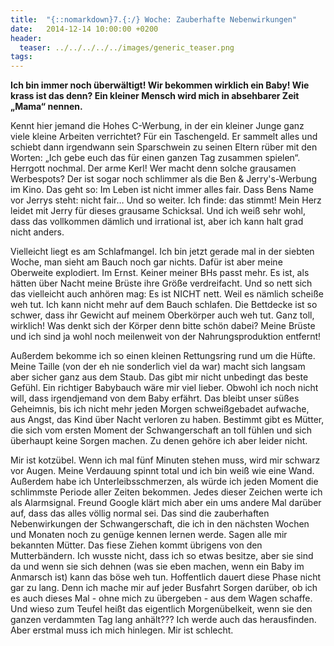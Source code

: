 ```yaml
---
title:  "{::nomarkdown}7.{:/} Woche: Zauberhafte Nebenwirkungen"
date:   2014-12-14 10:00:00 +0200
header:
  teaser: ../../../../../images/generic_teaser.png
tags:
---
```

**​Ich bin immer noch überwältigt! Wir bekommen wirklich ein Baby! Wie krass ist das denn? Ein kleiner Mensch wird mich in absehbarer Zeit „Mama“ nennen.**

Kennt hier jemand die Hohes C-Werbung, in der ein kleiner Junge ganz viele kleine Arbeiten verrichtet? Für ein Taschengeld. Er sammelt alles und schiebt dann irgendwann sein Sparschwein zu seinen Eltern rüber mit den Worten: „Ich gebe euch das für einen ganzen Tag zusammen spielen“. Herrgott nochmal. Der arme Kerl! Wer macht denn solche grausamen Werbespots? Der ist sogar noch schlimmer als die Ben & Jerry's-Werbung im Kino. Das geht so: Im Leben ist nicht immer alles fair. Dass Bens Name vor Jerrys steht: nicht fair… Und so weiter. Ich finde: das stimmt! Mein Herz leidet mit Jerry für dieses grausame Schicksal. Und ich weiß sehr wohl, dass das vollkommen dämlich und irrational ist, aber ich kann halt grad nicht anders.

Vielleicht liegt es am Schlafmangel. Ich bin jetzt gerade mal in der siebten Woche, man sieht am Bauch noch gar nichts. Dafür ist aber meine Oberweite explodiert. Im Ernst. Keiner meiner BHs passt mehr. Es ist, als hätten über Nacht meine Brüste ihre Größe verdreifacht. Und so nett sich das vielleicht auch anhören mag: Es ist NICHT nett. Weil es nämlich scheiße weh tut. Ich kann nicht mehr auf dem Bauch schlafen. Die Bettdecke ist so schwer, dass ihr Gewicht auf meinem Oberkörper auch weh tut. Ganz toll, wirklich! Was denkt sich der Körper denn bitte schön dabei? Meine Brüste und ich sind ja wohl noch meilenweit von der Nahrungsproduktion entfernt!

Außerdem bekomme ich so einen kleinen Rettungsring rund um die Hüfte. Meine Taille (von der eh nie sonderlich viel da war) macht sich langsam aber sicher ganz aus dem Staub. Das gibt mir nicht unbedingt das beste Gefühl. Ein richtiger Babybauch wäre mir viel lieber. Obwohl ich noch nicht will, dass irgendjemand von dem Baby erfährt. Das bleibt unser süßes Geheimnis, bis ich nicht mehr jeden Morgen schweißgebadet aufwache, aus Angst, das Kind über Nacht verloren zu haben. Bestimmt gibt es Mütter, die sich vom ersten Moment der Schwangerschaft an toll fühlen und sich überhaupt keine Sorgen machen. Zu denen gehöre ich aber leider nicht.

Mir ist kotzübel. Wenn ich mal fünf Minuten stehen muss, wird mir schwarz vor Augen. Meine Verdauung spinnt total und ich bin weiß wie eine Wand. Außerdem habe ich Unterleibsschmerzen, als würde ich jeden Moment die schlimmste Periode aller Zeiten bekommen. Jedes dieser Zeichen werte ich als Alarmsignal. Freund Google klärt mich aber ein ums andere Mal darüber auf, dass das alles völlig normal sei. Das sind die zauberhaften Nebenwirkungen der Schwangerschaft, die ich in den nächsten Wochen und Monaten noch zu genüge kennen lernen werde. Sagen alle mir bekannten Mütter. Das fiese Ziehen kommt übrigens von den Mutterbändern. Ich wusste nicht, dass ich so etwas besitze, aber sie sind da und wenn sie sich dehnen (was sie eben machen, wenn ein Baby im Anmarsch ist) kann das böse weh tun. Hoffentlich dauert diese Phase nicht gar zu lang. Denn ich mache mir auf jeder Busfahrt Sorgen darüber, ob ich es auch dieses Mal - ohne mich zu übergeben - aus dem Wagen schaffe. Und wieso zum Teufel heißt das eigentlich Morgenübelkeit, wenn sie den ganzen verdammten Tag lang anhält??? Ich werde auch das herausfinden. Aber erstmal muss ich mich hinlegen. Mir ist schlecht.

